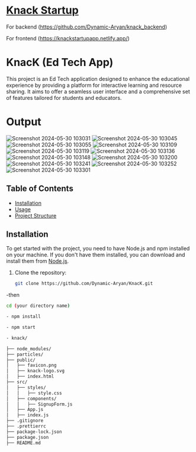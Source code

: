 # [Knack Startup](https://knackstartupapp.netlify.app/)
For backend (https://github.com/Dynamic-Aryan/knack_backend)

For frontend (https://knackstartupapp.netlify.app/)

# KnacK (Ed Tech App)

This project is an Ed Tech application designed to enhance the educational experience by providing a platform for interactive learning and resource sharing. It aims to offer a seamless user interface and a comprehensive set of features tailored for students and educators.

# Output
![Screenshot 2024-05-30 103031](https://github.com/Dynamic-Aryan/KnacK/assets/97832985/65b92f65-fd03-4aff-bab4-9bd5898d26c9)
![Screenshot 2024-05-30 103045](https://github.com/Dynamic-Aryan/KnacK/assets/97832985/a52d033f-5dcc-459c-9cd5-e450b2a69e22)
![Screenshot 2024-05-30 103055](https://github.com/Dynamic-Aryan/KnacK/assets/97832985/de011cb3-dd3d-490f-b09a-111568ce8b05)
![Screenshot 2024-05-30 103109](https://github.com/Dynamic-Aryan/KnacK/assets/97832985/a233585d-0c43-4d52-8ba6-a86fb838c55e)
![Screenshot 2024-05-30 103119](https://github.com/Dynamic-Aryan/KnacK/assets/97832985/e64fa06e-513d-43d4-88f5-5b554c096e28)
![Screenshot 2024-05-30 103136](https://github.com/Dynamic-Aryan/KnacK/assets/97832985/6662cce6-e622-44cc-a957-55fdd5d59b16)
![Screenshot 2024-05-30 103148](https://github.com/Dynamic-Aryan/KnacK/assets/97832985/6b04229e-9c7e-457b-95ba-3a2fa6d02516)
![Screenshot 2024-05-30 103200](https://github.com/Dynamic-Aryan/KnacK/assets/97832985/9b36ee65-3d73-4a07-8481-1de6402d1f55)
![Screenshot 2024-05-30 103241](https://github.com/Dynamic-Aryan/KnacK/assets/97832985/2f4c3855-a818-44bb-ba0f-4591131293ce)
![Screenshot 2024-05-30 103252](https://github.com/Dynamic-Aryan/KnacK/assets/97832985/67738300-83fe-4301-945a-c7a5b3f9ea47)
![Screenshot 2024-05-30 103301](https://github.com/Dynamic-Aryan/KnacK/assets/97832985/94ec6617-d32d-4bd3-b361-2795f6ac302a)


## Table of Contents

- [Installation](#installation)
- [Usage](#usage)
- [Project Structure](#project-structure)


## Installation

To get started with the project, you need to have Node.js and npm installed on your machine. If you don't have them installed, you can download and install them from [Node.js](https://nodejs.org/).

1. Clone the repository:
   ```sh
   git clone https://github.com/Dynamic-Aryan/KnacK.git


-then   
   ```sh
   cd (your directory name)

- npm install

- npm start

- knack/

├── node_modules/
├── particles/
├── public/
│   ├── favicon.png
│   ├── knack-logo.svg
│   ├── index.html
├── src/
│   ├── styles/
│   │   ├── style.css
│   ├── components/
│   │   ├── SignupForm.js
│   ├── App.js
│   ├── index.js
├── .gitignore
├── .prettierrc
├── package-lock.json
├── package.json
├── README.md



